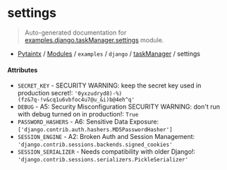 # settings

> Auto-generated documentation for [examples.django.taskManager.settings](../../../../examples/django.nV/taskManager/settings.py) module.

- [Pytaintx](../../../README.md#pytaintx-index) / [Modules](../../../README.md#pytaintx-modules) / `examples` / `django` / [taskManager](index.md#taskmanager) / settings

#### Attributes

- `SECRET_KEY` - SECURITY WARNING: keep the secret key used in production secret!: `'0yxzudryd8)-%)(fz&7q-!v&cq1u6vbfoc4u7@u_&i)b@4eh^q'`
- `DEBUG` - A5: Security Misconfiguration
  SECURITY WARNING: don't run with debug turned on in production!: `True`
- `PASSWORD_HASHERS` - A6: Sensitive Data Exposure: `['django.contrib.auth.hashers.MD5PasswordHasher']`
- `SESSION_ENGINE` - A2: Broken Auth and Session Management: `'django.contrib.sessions.backends.signed_cookies'`
- `SESSION_SERIALIZER` - Needs compatibility with older Django!: `'django.contrib.sessions.serializers.PickleSerializer'`
